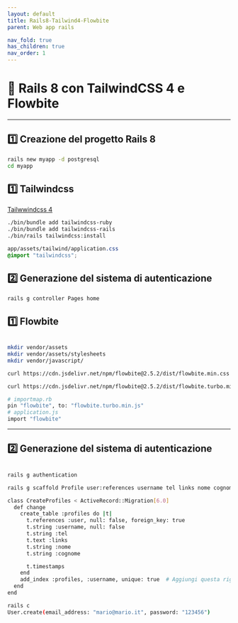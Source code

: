 ```yaml
---
layout: default
title: Rails8-Tailwind4-Flowbite
parent: Web app rails

nav_fold: true
has_children: true
nav_order: 1
---
```



# 🚀 Rails 8 con TailwindCSS 4 e Flowbite


---

## **1️⃣ Creazione del progetto Rails 8**

```sh
rails new myapp -d postgresql
cd myapp
```

## **1️⃣ Tailwindcss**
[Tailwwindcss 4](https://tailwindcss.com/docs/installation/framework-guides/ruby-on-rails)
```sh
./bin/bundle add tailwindcss-ruby
./bin/bundle add tailwindcss-rails
./bin/rails tailwindcss:install


```
```css
app/assets/tailwind/application.css
@import "tailwindcss";
```
## **2️⃣ Generazione del sistema di autenticazione**


```sh
rails g controller Pages home

```

## **1️⃣ Flowbite**
```sh

mkdir vendor/assets
mkdir vendor/assets/stylesheets
mkdir vendor/javascript/

curl https://cdn.jsdelivr.net/npm/flowbite@2.5.2/dist/flowbite.min.css > vendor/assets/stylesheets/flowbite.css

curl https://cdn.jsdelivr.net/npm/flowbite@2.5.2/dist/flowbite.turbo.min.js > vendor/javascript/flowbite.turbo.min.js
```


```sh
# importmap.rb
pin "flowbite", to: "flowbite.turbo.min.js"
# application.js 
import "flowbite"
```



---

## **2️⃣ Generazione del sistema di autenticazione**
```sh

rails g authentication 

rails g scaffold Profile user:references username tel links nome cognome

```
```sh
class CreateProfiles < ActiveRecord::Migration[6.0]
  def change
    create_table :profiles do |t|
      t.references :user, null: false, foreign_key: true
      t.string :username, null: false
      t.string :tel
      t.text :links
      t.string :nome
      t.string :cognome

      t.timestamps
    end
    add_index :profiles, :username, unique: true  # Aggiungi questa riga per rendere il campo 'username' unico
  end
end


```

```sh
rails c
User.create(email_address: "mario@mario.it", password: "123456")
```
